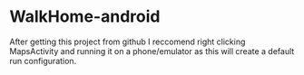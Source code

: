 # WalkHome-android
After getting this project from github I reccomend right clicking MapsActivity and running it on a phone/emulator as this will create a default run configuration.
